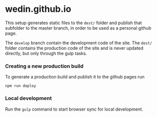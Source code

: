 # wedin.github.io

This setup generates static files to the `dest/` folder and publish that subfolder to the master branch, in order to be used as a personal github page.

The `develop` branch contain the development code of the site. The `dest/` folder contains the production code of the site and is never updated directly, but only through the gulp tasks.

### Creating a new production build
To generate a production build and publish it to the github pages run

```
npm run deploy
```

### Local development
Run the `gulp` command to start browser sync for local development.
